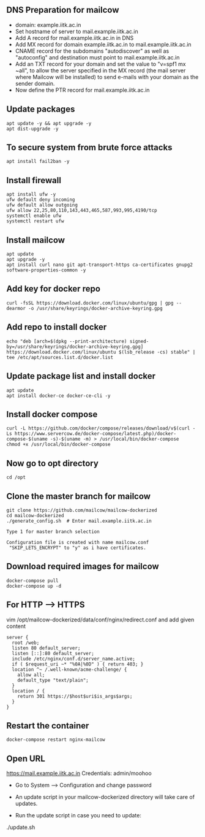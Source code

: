 ## DNS Preparation for mailcow

* domain: example.iitk.ac.in  
* Set hostname of server to mail.example.iitk.ac.in  
* Add A record for mail.example.iitk.ac.in in DNS  
* Add MX record for domain example.iitk.ac.in to mail.example.iitk.ac.in  
* CNAME record for the subdomains "autodiscover" as well as "autoconfig" and destination must point to mail.example.iitk.ac.in  
* Add an TXT record for your domain and set the value to "v=spf1 mx ~all", to allow the server specified in the MX record (the mail server where Mailcow will be installed) to send e-mails with your domain as the sender domain.  
* Now define the PTR record for mail.example.iitk.ac.in

## Update packages
```
apt update -y && apt upgrade -y
apt dist-upgrade -y
```

## To secure system from brute force attacks
```
apt install fail2ban -y 
```

## Install firewall
```
apt install ufw -y
ufw default deny incoming
ufw default allow outgoing
ufw allow 22,25,80,110,143,443,465,587,993,995,4190/tcp
systemctl enable ufw
systemctl restart ufw
```

## Install mailcow
```
apt update
apt upgrade -y
apt install curl nano git apt-transport-https ca-certificates gnupg2 software-properties-common -y
```

## Add key for docker repo
```
curl -fsSL https://download.docker.com/linux/ubuntu/gpg | gpg --dearmor -o /usr/share/keyrings/docker-archive-keyring.gpg
```
## Add repo to install docker
```
echo "deb [arch=$(dpkg --print-architecture) signed-by=/usr/share/keyrings/docker-archive-keyring.gpg] https://download.docker.com/linux/ubuntu $(lsb_release -cs) stable" | tee /etc/apt/sources.list.d/docker.list
```
## Update package list and install docker
```
apt update
apt install docker-ce docker-ce-cli -y
```

## Install docker compose
```
curl -L https://github.com/docker/compose/releases/download/v$(curl -Ls https://www.servercow.de/docker-compose/latest.php)/docker-compose-$(uname -s)-$(uname -m) > /usr/local/bin/docker-compose
chmod +x /usr/local/bin/docker-compose
```
## Now go to opt directory
```
cd /opt
```
## Clone the master branch for mailcow
```
git clone https://github.com/mailcow/mailcow-dockerized
cd mailcow-dockerized
./generate_config.sh  # Enter mail.example.iitk.ac.in

Type 1 for master branch selection

Configuration file is created with name mailcow.conf
 "SKIP_LETS_ENCRYPT" to "y" as i have certificates.
```

## Download required images for mailcow
```
docker-compose pull
docker-compose up -d
```
## For HTTP --> HTTPS
vim /opt/mailcow-dockerized/data/conf/nginx/redirect.conf and add given content
```
server {
  root /web;
  listen 80 default_server;
  listen [::]:80 default_server;
  include /etc/nginx/conf.d/server_name.active;
  if ( $request_uri ~* "%0A|%0D" ) { return 403; }
  location ^~ /.well-known/acme-challenge/ {
    allow all;
    default_type "text/plain";
  }
  location / {
    return 301 https://$host$uri$is_args$args;
  }
}
```
## Restart the container
```
docker-compose restart nginx-mailcow
```
## Open URL
https://mail.example.iitk.ac.in
Credentials: admin/moohoo
* Go to System --> Configuration and change password

* An update script in your mailcow-dockerized directory will take care of updates.

* Run the update script in case you need to update:

./update.sh
